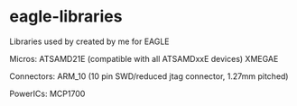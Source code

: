 # eagle-libraries
Libraries used by created by me for EAGLE


Micros:
ATSAMD21E (compatible with all ATSAMDxxE devices)
XMEGAE

Connectors:
ARM_10 (10 pin SWD/reduced jtag connector, 1.27mm pitched)

PowerICs:
MCP1700
